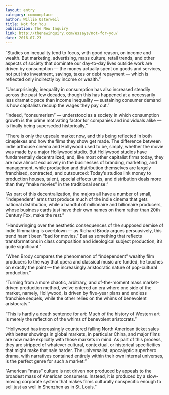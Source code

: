 ```yaml
---
layout: entry
category: commonplace
author: Willie Osterweil
title: Not for You
publication: The New Inquiry
link: http://thenewinquiry.com/essays/not-for-you/
date: 2016-07-23
---
```


“Studies on inequality tend to focus, with good reason, on income and wealth. But marketing, advertising, mass culture, retail trends, and other aspects of society that dominate our day-to-day lives outside work are driven by consumption — the money actually spent on goods and services, not put into investment, savings, taxes or debt repayment — which is reflected only indirectly by income or wealth.”

“Unsurprisingly, inequality in consumption has also increased steadily across the past few decades, though this has happened at a necessarily less dramatic pace than income inequality — sustaining consumer demand is how capitalists recoup the wages they pay out.”

“Indeed, “consumerism” — understood as a society in which consumption growth is the prime motivating factor for companies and individuals alike — is finally being superseded historically.”

“There is only the upscale market now, and this being reflected in both cineplexes and how the films they show get made. The difference between indie arthouse cinema and Hollywood used to be, simply, whether the movie was made by a major Hollywood studio. But Hollywood studios have fundamentally decentralized, and, like most other capitalist firms today, they are now almost exclusively in the businesses of branding, marketing, and management, while production and distribution themselves are largely franchised, contracted, and outsourced: Today’s studios link money to production houses, talent, special effects units, and distribution deals more than they “make movies” in the traditional sense.”

“As part of this decentralization, the majors all have a number of small, “independent” arms that produce much of the indie cinema that gets national distribution, while a handful of millionaire and billionaire producers, whose business cards just have their own names on them rather than 20th Century Fox, make the rest.”

“Handwringing over the aesthetic consequences of the supposed demise of indie filmmaking is overblown — as Richard Brody argues persuasively, this trend hasn’t been “bad for movies.” But as something that reflects transformations in class composition and ideological subject production, it’s quite significant.”

“When Brody compares the phenomenon of “independent” wealthy film producers to the way that opera and classical music are funded, he touches on exactly the point — the increasingly aristocratic nature of pop-cultural production.”

“Turning from a more chaotic, arbitrary, and of-the-moment mass market-driven production method, we’ve entered an era where one side of the market, namely, Hollywood, is driven by five-year plans and endless franchise sequels, while the other relies on the whims of benevolent aristocrats.”

“This is hardly a death sentence for art: Much of the history of Western art is merely the reflection of the whims of benevolent aristocrats.”

“Hollywood has increasingly countered falling North American ticket sales with better showings in global markets, in particular China, and major films are now made explicitly with those markets in mind. As part of this process, they are stripped of whatever cultural, contextual, or historical specificities that might make that sale harder. The universalist, apocalyptic superhero drama, with narratives contained entirely within their own internal universes, is the perfect genre for such a market.”

“American “mass” culture is not driven nor produced by appeals to the broadest mass of American consumers. Instead, it is produced by a slow-moving corporate system that makes films culturally nonspecific enough to sell just as well in Shenzhen as in St. Louis.”

